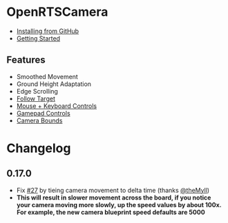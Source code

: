 # OpenRTSCamera

- [Installing from GitHub](https://github.com/HeyZoos/OpenRTSCamera/wiki/Installing-from-GitHub)
- [Getting Started](https://github.com/HeyZoos/OpenRTSCamera/wiki/Getting-Started)

## Features

- Smoothed Movement
- Ground Height Adaptation
- Edge Scrolling
- [Follow Target](https://github.com/HeyZoos/OpenRTSCamera/wiki/Follow-Camera)
- [Mouse + Keyboard Controls](https://github.com/HeyZoos/OpenRTSCamera/wiki/Movement-Controls)
- [Gamepad Controls](https://github.com/HeyZoos/OpenRTSCamera/wiki/Movement-Controls)
- [Camera Bounds](https://github.com/HeyZoos/OpenRTSCamera/wiki/Camera-Bounds)

# Changelog

## 0.17.0

- Fix [#27](https://github.com/HeyZoos/OpenRTSCamera/issues/27) by tieing camera movement to delta time (thanks [@theMyll](https://github.com/theMyll))
- **This will result in slower movement across the board, if you notice your camera moving more slowly, up the speed values by about 100x. For example, the new camera blueprint speed defaults are 5000**

